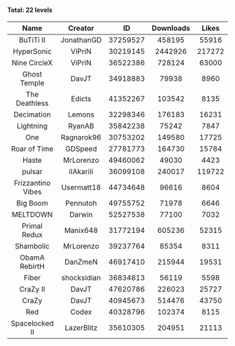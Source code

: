 #### Total: 22 levels

| Name | Creator | ID | Downloads | Likes |
|:---:|:---:|:---:|:---:|:---:|
| BuTiTi II | JonathanGD | 37259527 | 458195 | 55916
| HyperSonic | ViPriN | 30219145 | 2442926 | 217272
| Nine CircleX | ViPriN | 36522386 | 728124 | 63000
| Ghost Temple | DavJT | 34918883 | 79938 | 8960
| The Deathless | Edicts | 41352267 | 103542 | 8135
| Decimation | Lemons | 32298346 | 176183 | 16231
| Lightning | RyanAB | 35842238 | 75242 | 7847
| One | Ragnarok96 | 30753202 | 149580 | 17725
| Roar of Time | GDSpeed | 27781773 | 164730 | 15784
| Haste | MrLorenzo | 49460062 | 49030 | 4423
| pulsar | iIAkariIi | 36099108 | 240017 | 119722
| Frizzantino Vibes | Usermatt18 | 44734648 | 96616 | 8604
| Big Boom | Pennutoh | 49755752 | 71978 | 6646
| MELTDOWN | Darwin | 52527538 | 77100 | 7032
| Primal Redux | Manix648 | 31772194 | 605236 | 52315
| Shambolic | MrLorenzo | 39237764 | 85354 | 8311
| ObamA RebirtH | DanZmeN | 46917410 | 215944 | 19531
| Fiber | shocksidian | 36834813 | 56119 | 5598
| CraZy II | DavJT | 47620786 | 226023 | 25727
| CraZy | DavJT | 40945673 | 514476 | 43750
| Red | Codex | 40328796 | 102374 | 8115
| Spacelocked II | LazerBlitz | 35610305 | 204951 | 21113
